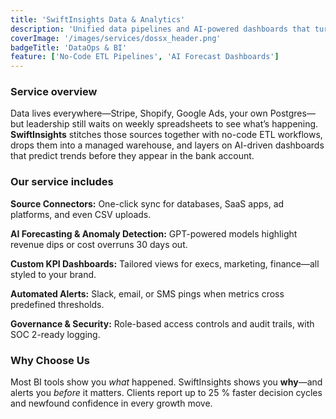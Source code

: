 ```yaml
---
title: 'SwiftInsights Data & Analytics'
description: 'Unified data pipelines and AI-powered dashboards that turn raw metrics into real-time decisions.'
coverImage: '/images/services/dossx_header.png'
badgeTitle: 'DataOps & BI'
feature: ['No-Code ETL Pipelines', 'AI Forecast Dashboards']
---
```


### Service overview

Data lives everywhere—Stripe, Shopify, Google Ads, your own Postgres—but leadership still waits on weekly spreadsheets to see what’s happening. **SwiftInsights** stitches those sources together with no-code ETL workflows, drops them into a managed warehouse, and layers on AI-driven dashboards that predict trends before they appear in the bank account.

### Our service includes

**Source Connectors:** One-click sync for databases, SaaS apps, ad platforms, and even CSV uploads.  

**AI Forecasting & Anomaly Detection:** GPT-powered models highlight revenue dips or cost overruns 30 days out.  

**Custom KPI Dashboards:** Tailored views for execs, marketing, finance—all styled to your brand.  

**Automated Alerts:** Slack, email, or SMS pings when metrics cross predefined thresholds.  

**Governance & Security:** Role-based access controls and audit trails, with SOC 2-ready logging.

### Why Choose Us

Most BI tools show you *what* happened. SwiftInsights shows you **why**—and alerts you *before* it matters. Clients report up to 25 % faster decision cycles and newfound confidence in every growth move.